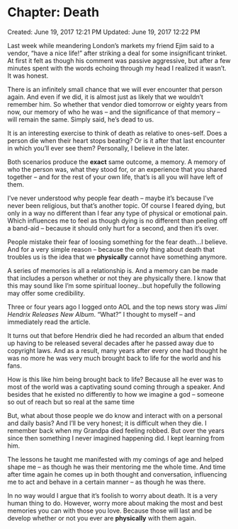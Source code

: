 # Chapter: Death

Created: June 19, 2017 12:21 PM
Updated: June 19, 2017 12:22 PM

Last week while meandering London’s markets my friend Ejim said to a vendor, “have a nice life!” after striking a deal for some insignificant trinket. At first it felt as though his comment was passive aggressive, but after a few minutes spent with the words echoing through my head I realized it wasn’t. It was honest.

There is an infinitely small chance that we will ever encounter that person again. And even if we did, it is almost just as likely that we wouldn’t remember him. So whether that vendor died tomorrow or eighty years from now, our memory of who he was – and the significance of that memory – will remain the same. Simply said, he’s dead to us.

It is an interesting exercise to think of death as relative to ones-self. Does a person die when their heart stops beating? Or is it after that last encounter in which you’ll ever see them? Personally, I believe in the later.

Both scenarios produce the **exact** same outcome, a memory. A memory of who the person was, what they stood for, or an experience that you shared together – and for the rest of your own life, that’s is all you will have left of them.

I’ve never understood why people fear death – maybe it’s because I’ve never been religious, but that’s another topic. Of course I feared dying, but only in a way no different than I fear any type of physical or emotional pain. Which influences me to feel as though dying is no different than peeling off a band-aid – because it should only hurt for a second, and then it’s over.

People mistake their fear of loosing something for the fear death…I believe. And for a very simple reason – because the only thing about death that troubles us is the idea that we **physically** cannot have something anymore.

A series of memories is all a relationship is. And a memory can be made that includes a person whether or not they are physically there. I know that this may sound like I’m some spiritual looney…but hopefully the following may offer some credibility.

Three or four years ago I logged onto AOL and the top news story was *Jimi Hendrix Releases New Album*. “What?” I thought to myself – and immediately read the article.

It turns out that before Hendrix died he had recorded an album that ended up having to be released several decades after he passed away due to copyright laws. And as a result, many years after every one had thought he was no more he was very much brought back to life for the world and his fans.

How is this like him being brought back to life? Because all he ever was to most of the world was a captivating sound coming through a speaker. And besides that he existed no differently to how we imagine a god – someone so out of reach but so real at the same time

But, what about those people we do know and interact with on a personal and daily basis? And I’ll be very honest; it is difficult when they die. I remember back when my Grandpa died feeling robbed. But over the years since then something I never imagined happening did. I kept learning from him.

The lessons he taught me manifested with my comings of age and helped shape me – as though he was their mentoring me the whole time. And time after time again he comes up in both thought and conversation, influencing me to act and behave in a certain manner – as though he was there.

In no way would I argue that it’s foolish to worry about death. It is a very human thing to do. However, worry more about making the most and best memories you can with those you love. Because those will last and be develop whether or not you ever are **physically** with them again.
